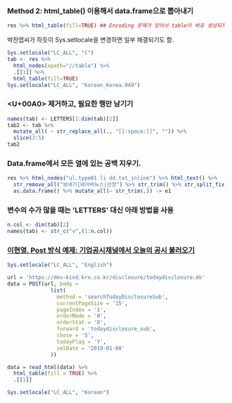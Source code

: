 ### Method 2: html_table() 이용해서 data.frame으로 뽑아내기
```r
res %>% html_table(fill=TRUE) ## Encoding 문제가 있어서 table이 바로 생성되지 않음.
```

박찬엽씨가 하듯이 Sys.setlocale을 변경하면 일부 해결되기도 함.
```r
Sys.setlocale("LC_ALL", "C")
tab <- res %>% 
  html_nodes(xpath="//table") %>% 
  .[[1]] %>% 
  html_table(fill=TRUE)
Sys.setlocale("LC_ALL", "Korean_Korea.949")
```

### <U+00A0> 제거하고, 필요한 행만 남기기
```r
names(tab) <- LETTERS[1:dim(tab)[2]]
tab2 <- tab %>% 
  mutate_all( ~ str_replace_all(., "[[:space:]]", "")) %>% 
  slice(3:5)
tab2
```

### Data.frame에서 모든 열에 있는 공백 지우기.
```r
res %>% html_nodes("ul.type01 li dd.txt_inline") %>% html_text() %>% 
  str_remove_all("보내기|네이버뉴스|선정") %>% str_trim() %>% str_split_fixed(" ", 2) %>% 
  as.data.frame() %>% mutate_all(~ str_trim(.)) -> e1
```

### 변수의 수가 많을 때는 'LETTERS' 대신 아래 방법을 사용
```r
n.col <- dim(tab)[2]
names(tab) <- str_c("v",(1:n.col))
```



### [이현열, Post 방식 예제: 기업공시채널에서 오늘의 공시 불러오기](https://hyunyulhenry.github.io/quant_cookbook/%ED%81%AC%EB%A1%A4%EB%A7%81-%EC%9D%B4%ED%95%B4%ED%95%98%EA%B8%B0.html)
```r
Sys.setlocale("LC_ALL", "English")

url = 'https://dev-kind.krx.co.kr/disclosure/todaydisclosure.do'
data = POST(url, body =
              list(
                method = 'searchTodayDisclosureSub',
                currentPageSize = '15',
                pageIndex = '1',
                orderMode = '0',
                orderStat = 'D',
                forward = 'todaydisclosure_sub',
                chose = 'S',
                todayFlag = 'Y',
                selDate = '2019-01-08'
              ))

data = read_html(data) %>%
  html_table(fill = TRUE) %>%
  .[[1]]

Sys.setlocale("LC_ALL", "Korean")
```
